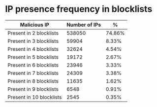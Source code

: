 # IP presence frequency in blocklists
| Malicious IP | Number of IPs | % |
|----|----|----|
| Present in 2 blocklists | 538050 | 74.86% |
| Present in 3 blocklists | 59904 | 8.33% |
| Present in 4 blocklists | 32624 | 4.54% |
| Present in 5 blocklists | 19172 | 2.67% |
| Present in 6 blocklists | 23946 | 3.33% |
| Present in 7 blocklists | 24309 | 3.38% |
| Present in 8 blocklists | 11635 | 1.62% |
| Present in 9 blocklists | 6548 | 0.91% |
| Present in 10 blocklists | 2545 | 0.35% |
